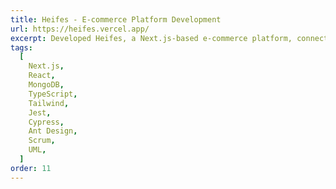 ```yaml
---
title: Heifes - E-commerce Platform Development
url: https://heifes.vercel.app/
excerpt: Developed Heifes, a Next.js-based e-commerce platform, connecting users with stores having surplus unsold food. Implemented with Scrum, detailed UML diagrams, 60% test coverage via Jest, and Cypress integration tests.
tags:
  [
    Next.js,
    React,
    MongoDB,
    TypeScript,
    Tailwind,
    Jest,
    Cypress,
    Ant Design,
    Scrum,
    UML,
  ]
order: 11
---
```

